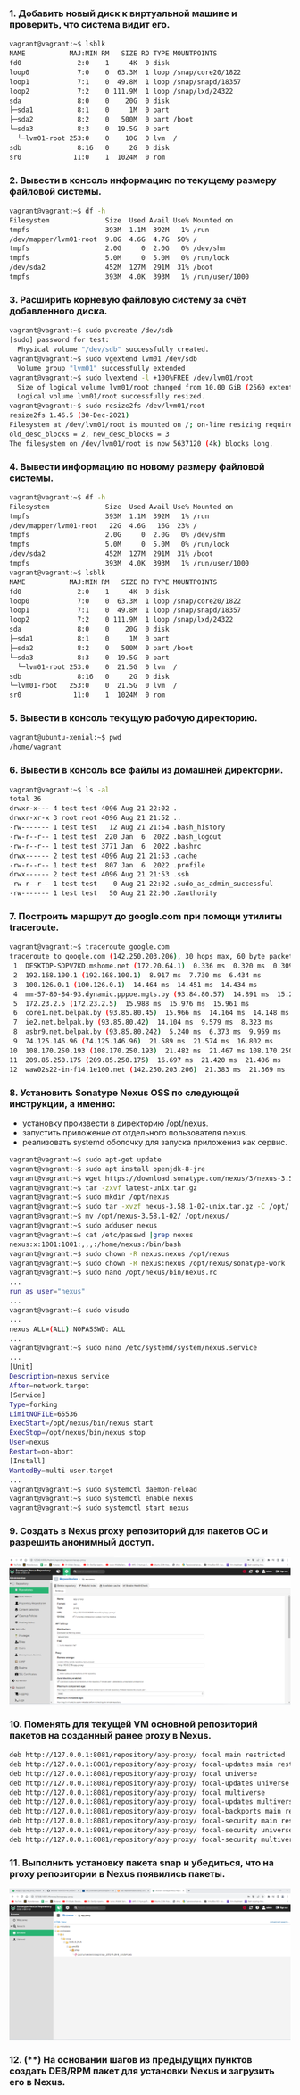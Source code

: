 ### 1. Добавить новый диск к виртуальной машине и проверить, что система видит его.
```bash
vagrant@vagrant:~$ lsblk
NAME           MAJ:MIN RM   SIZE RO TYPE MOUNTPOINTS
fd0              2:0    1     4K  0 disk
loop0            7:0    0  63.3M  1 loop /snap/core20/1822
loop1            7:1    0  49.8M  1 loop /snap/snapd/18357
loop2            7:2    0 111.9M  1 loop /snap/lxd/24322
sda              8:0    0    20G  0 disk
├─sda1           8:1    0     1M  0 part
├─sda2           8:2    0   500M  0 part /boot
└─sda3           8:3    0  19.5G  0 part
  └─lvm01-root 253:0    0    10G  0 lvm  /
sdb              8:16   0     2G  0 disk
sr0             11:0    1  1024M  0 rom

```
### 2. Вывести в консоль информацию по текущему размеру файловой системы.
```bash
vagrant@vagrant:~$ df -h
Filesystem              Size  Used Avail Use% Mounted on
tmpfs                   393M  1.1M  392M   1% /run
/dev/mapper/lvm01-root  9.8G  4.6G  4.7G  50% /
tmpfs                   2.0G     0  2.0G   0% /dev/shm
tmpfs                   5.0M     0  5.0M   0% /run/lock
/dev/sda2               452M  127M  291M  31% /boot
tmpfs                   393M  4.0K  393M   1% /run/user/1000


```
### 3. Расширить корневую файловую систему за счёт добавленного диска.
```bash
vagrant@vagrant:~$ sudo pvcreate /dev/sdb
[sudo] password for test:
  Physical volume "/dev/sdb" successfully created.
vagrant@vagrant:~$ sudo vgextend lvm01 /dev/sdb
  Volume group "lvm01" successfully extended
vagrant@vagrant:~$ sudo lvextend -l +100%FREE /dev/lvm01/root
  Size of logical volume lvm01/root changed from 10.00 GiB (2560 extents) to 21.50 GiB (5505 extents).
  Logical volume lvm01/root successfully resized.
vagrant@vagrant:~$ sudo resize2fs /dev/lvm01/root
resize2fs 1.46.5 (30-Dec-2021)
Filesystem at /dev/lvm01/root is mounted on /; on-line resizing required
old_desc_blocks = 2, new_desc_blocks = 3
The filesystem on /dev/lvm01/root is now 5637120 (4k) blocks long.


```
### 4. Вывести информацию по новому размеру файловой системы.
```bash
vagrant@vagrant:~$ df -h
Filesystem              Size  Used Avail Use% Mounted on
tmpfs                   393M  1.1M  392M   1% /run
/dev/mapper/lvm01-root   22G  4.6G   16G  23% /
tmpfs                   2.0G     0  2.0G   0% /dev/shm
tmpfs                   5.0M     0  5.0M   0% /run/lock
/dev/sda2               452M  127M  291M  31% /boot
tmpfs                   393M  4.0K  393M   1% /run/user/1000
vagrant@vagrant:~$ lsblk
NAME           MAJ:MIN RM   SIZE RO TYPE MOUNTPOINTS
fd0              2:0    1     4K  0 disk
loop0            7:0    0  63.3M  1 loop /snap/core20/1822
loop1            7:1    0  49.8M  1 loop /snap/snapd/18357
loop2            7:2    0 111.9M  1 loop /snap/lxd/24322
sda              8:0    0    20G  0 disk
├─sda1           8:1    0     1M  0 part
├─sda2           8:2    0   500M  0 part /boot
└─sda3           8:3    0  19.5G  0 part
  └─lvm01-root 253:0    0  21.5G  0 lvm  /
sdb              8:16   0     2G  0 disk
└─lvm01-root   253:0    0  21.5G  0 lvm  /
sr0             11:0    1  1024M  0 rom

```
### 5. Вывести в консоль текущую рабочую директорию.
```bash
vagrant@ubuntu-xenial:~$ pwd
/home/vagrant

```
### 6. Вывести в консоль все файлы из домашней директории.
```bash
vagrant@vagrant:~$ ls -al
total 36
drwxr-x--- 4 test test 4096 Aug 21 22:02 .
drwxr-xr-x 3 root root 4096 Aug 21 21:52 ..
-rw------- 1 test test   12 Aug 21 21:54 .bash_history
-rw-r--r-- 1 test test  220 Jan  6  2022 .bash_logout
-rw-r--r-- 1 test test 3771 Jan  6  2022 .bashrc
drwx------ 2 test test 4096 Aug 21 21:53 .cache
-rw-r--r-- 1 test test  807 Jan  6  2022 .profile
drwx------ 2 test test 4096 Aug 21 21:53 .ssh
-rw-r--r-- 1 test test    0 Aug 21 22:02 .sudo_as_admin_successful
-rw------- 1 test test   50 Aug 21 22:00 .Xauthority

```
### 7. Построить маршрут до google.com при помощи утилиты traceroute.
```bash
vagrant@vagrant:~$ traceroute google.com
traceroute to google.com (142.250.203.206), 30 hops max, 60 byte packets
 1  DESKTOP-SDPV7KD.mshome.net (172.20.64.1)  0.336 ms  0.320 ms  0.309 ms
 2  192.168.100.1 (192.168.100.1)  8.917 ms  7.730 ms  6.434 ms
 3  100.126.0.1 (100.126.0.1)  14.464 ms  14.451 ms  14.434 ms
 4  mm-57-80-84-93.dynamic.pppoe.mgts.by (93.84.80.57)  14.891 ms  15.225 ms  16.002 ms
 5  172.23.2.5 (172.23.2.5)  15.988 ms  15.976 ms  15.961 ms
 6  core1.net.belpak.by (93.85.80.45)  15.966 ms  14.164 ms  14.148 ms
 7  ie2.net.belpak.by (93.85.80.42)  14.104 ms  9.579 ms  8.323 ms
 8  asbr9.net.belpak.by (93.85.80.242)  5.240 ms  6.373 ms  9.959 ms
 9  74.125.146.96 (74.125.146.96)  21.589 ms  21.574 ms  16.802 ms
10  108.170.250.193 (108.170.250.193)  21.482 ms  21.467 ms 108.170.250.209 (108.170.250.209)  21.509 ms
11  209.85.250.175 (209.85.250.175)  16.697 ms  21.420 ms  21.406 ms
12  waw02s22-in-f14.1e100.net (142.250.203.206)  21.383 ms  21.369 ms  21.354 ms

```

### 8. Установить Sonatype Nexus OSS по следующей инструкции, а именно:
- установку произвести в директорию /opt/nexus.
- запустить приложение от отдельного пользователя nexus.
- реализовать systemd оболочку для запуска приложения как сервис.
```bash
vagrant@vagrant:~$ sudo apt-get update
vagrant@vagrant:~$ sudo apt install openjdk-8-jre
vagrant@vagrant:~$ wget https://download.sonatype.com/nexus/3/nexus-3.58.1-02-unix.tar.gz
vagrant@vagrant:~$ tar -zxvf latest-unix.tar.gz
vagrant@vagrant:~$ sudo mkdir /opt/nexus
vagrant@vagrant:~$ sudo tar -xvzf nexus-3.58.1-02-unix.tar.gz -C /opt/
vagrant@vagrant:~$ mv /opt/nexus-3.58.1-02/ /opt/nexus/
vagrant@vagrant:~$ sudo adduser nexus
vagrant@vagrant:~$ cat /etc/passwd |grep nexus
nexus:x:1001:1001:,,,:/home/nexus:/bin/bash
vagrant@vagrant:~$ sudo chown -R nexus:nexus /opt/nexus
vagrant@vagrant:~$ sudo chown -R nexus:nexus /opt/nexus/sonatype-work
vagrant@vagrant:~$ sudo nano /opt/nexus/bin/nexus.rc
...
run_as_user="nexus"
...
vagrant@vagrant:~$ sudo visudo
...
nexus ALL=(ALL) NOPASSWD: ALL
...
vagrant@vagrant:~$ sudo nano /etc/systemd/system/nexus.service
...
[Unit]
Description=nexus service
After=network.target
[Service]
Type=forking
LimitNOFILE=65536
ExecStart=/opt/nexus/bin/nexus start
ExecStop=/opt/nexus/bin/nexus stop
User=nexus
Restart=on-abort
[Install]
WantedBy=multi-user.target
...
vagrant@vagrant:~$ sudo systemctl daemon-reload
vagrant@vagrant:~$ sudo systemctl enable nexus
vagrant@vagrant:~$ sudo systemctl start nexus

```
### 9. Создать в Nexus proxy репозиторий для пакетов ОС и разрешить анонимный доступ.

![Alt text](image/t10.png)

### 10. Поменять для текущей VM основной репозиторий пакетов на созданный ранее proxy в Nexus.

```bash
deb http://127.0.0.1:8081/repository/apy-proxy/ focal main restricted
deb http://127.0.0.1:8081/repository/apy-proxy/ focal-updates main restricted
deb http://127.0.0.1:8081/repository/apy-proxy/ focal universe
deb http://127.0.0.1:8081/repository/apy-proxy/ focal-updates universe
deb http://127.0.0.1:8081/repository/apy-proxy/ focal multiverse
deb http://127.0.0.1:8081/repository/apy-proxy/ focal-updates multiverse
deb http://127.0.0.1:8081/repository/apy-proxy/ focal-backports main restricted universe multiverse
deb http://127.0.0.1:8081/repository/apy-proxy/ focal-security main restricted
deb http://127.0.0.1:8081/repository/apy-proxy/ focal-security universe
deb http://127.0.0.1:8081/repository/apy-proxy/ focal-security multiverse

```

### 11. Выполнить установку пакета snap и убедиться, что на proxy репозитории в Nexus появились пакеты.

![Alt text](image/t11.png)

### 12. (**) На основании шагов из предыдущих пунктов создать DEB/RPM пакет для установки Nexus и загрузить его в Nexus.

